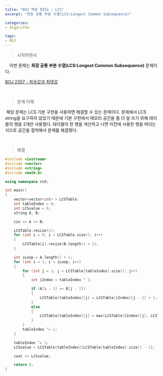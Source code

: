 ```yaml
---
title: "BOJ 백준 9252 : LCS"
excerpt: "최장 공통 부분 수열(LCS:Longest Common Subsequence)"

categories:
- Algorithm

tags:
- BOJ
---
```


> 시작하면서

　이번 문제는 **최장 공통 부분 수열(LCS:Longest Common Subsequence)** 문제이다.

[BOJ 2357 - 최솟값과 최댓값](https://www.acmicpc.net/problem/2357)    

​    

> 문제 이해

​	해당 문제는 LCS 기본 구현을 사용하면 해결할 수 있는 문제이다. 문제에서 LCS string을 요구하지 않았기 때문에 기본 구현에서 메모리 공간을 좀 더 덜 쓰기 위해 테이블의 행을 2개만 사용했다. 테이블의 한 행을 계산하고 나면 이전에 사용한 행을 버리는 식으로 공간을 절약해서 문제를 해결했다.

​    

>해결

```c++
#include <iostream>
#include <vector>
#include <string>
#include <math.h>

using namespace std;

int main()
{
    vector<vector<int> > LCSTable;
    int tableIndex = 0;
    int LCSvalue = 0;
    string A, B;

    cin >> A >> B;

    LCSTable.resize(2);
    for (int i = 0; i < LCSTable.size(); i++)
    {
        LCSTable[i].resize(B.length() + 1);
    }

    int iLoop = A.length() + 1;
    for (int i = 1; i < iLoop; i++)
    {
        for (int j = 1; j < LCSTable[tableIndex].size(); j++)
        {
            int iIndex = tableIndex ^ 1;

            if (A[i - 1] == B[j - 1])
            {
                LCSTable[tableIndex][j] = LCSTable[iIndex][j - 1] + 1;
            }
            else
            {
                LCSTable[tableIndex][j] = max(LCSTable[iIndex][j], LCSTable[tableIndex][j - 1]);
            }
        }
        tableIndex ^= 1;
    }

    tableIndex ^= 1;
    LCSvalue = LCSTable[tableIndex][LCSTable[tableIndex].size() - 1];

    cout << LCSvalue;

    return 0;
}
```
